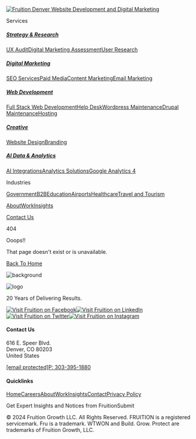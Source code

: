 [![Fruition Denver Website Development and Digital Marketing](/_next/static/media/logo.dc04c5a5.svg)](https://fruition.net/)

Services

##### [Strategy & Research](https://fruition.net/services/strategy-and-research)

[UX Audit](https://fruition.net/services/ux-audit)[Digital Marketing Assessment](https://fruition.net/services/digital-marketing-assessment)[User Research](https://fruition.net/services/user-research)

##### [Digital Marketing](https://fruition.net/services/digital-marketing)

[SEO Services](https://fruition.net/services/seo-services)[Paid Media](https://fruition.net/services/paid-media)[Content Marketing](https://fruition.net/services/content-marketing)[Email Marketing](https://fruition.net/services/email-marketing)

##### [Web Development](https://fruition.net/services/web-development)

[Full Stack Web Development](https://fruition.net/services/full-stack-web-development)[Help Desk](https://fruition.net/services/help-desk)[Wordpress Maintenance](https://fruition.net/services/wordpress)[Drupal Maintenance](https://fruition.net/services/drupal)[Hosting](https://fruition.net/services/hosting)

##### [Creative](https://fruition.net/services/creative)

[Website Design](https://fruition.net/services/website-design)[Branding](https://fruition.net/services/branding)

##### [AI Data & Analytics](https://fruition.net/services/ai-data-and-analytics)

[AI Integrations](https://fruition.net/services/ai-integrations)[Analytics Solutions](https://fruition.net/services/analytics-solutions)[Google Analytics 4](https://fruition.net/services/ga4)

Industries

[Government](https://fruition.net/industries/government)[B2B](https://fruition.net/industries/business-to-business)[Education](https://fruition.net/industries/education)[Airports](https://fruition.net/industries/airport-website)[Healthcare](https://fruition.net/industries/healthcare)[Travel and Tourism](https://fruition.net/industries/travel-and-tourism)

[About](https://fruition.net/about)[Work](https://fruition.net/clients)[Insights](https://fruition.net/blog)

[Contact Us](https://fruition.net/contact)

404

Ooops!!

That page doesn't exist or is unavailable.

[Back To Home](https://fruition.net/)

![background](/_next/image?url=%2F_next%2Fstatic%2Fmedia%2Fbackground.27f31c37.jpg&w=3840&q=75)

![logo](/_next/static/media/logo.87f406a6.svg)

20 Years of Delivering Results.

[![Visit Fruition on Facebook](/_next/static/media/facebook.bc7e420d.svg)](https://www.facebook.com/fruition)[![Visit Fruition on LinkedIn](/_next/static/media/linkedin.8d337c5a.svg)](https://www.linkedin.com/company/fruition-net/)[![Visit Fruition on Twitter](/_next/static/media/twitter.c6239499.svg)](https://twitter.com/fruitionsearch)[![Visit Fruition on Instagram](/_next/static/media/instagram.3f454594.svg)](https://www.instagram.com/fruitionmarketing/)

#### Contact Us

616 E. Speer Blvd.  
Denver, CO 80203  
United States

[\[email protected\]](https://fruition.net/cdn-cgi/l/email-protection)[P: 303-395-1880](tel:+13033951880)

#### Quicklinks

[Home](https://fruition.net/)[Careers](https://fruition.net/careers)[About](https://fruition.net/about)[Work](https://fruition.net/clients)[Insights](https://fruition.net/blog)[Contact](https://fruition.net/contact)[Privacy Policy](https://fruition.net/privacy-policy)

Get Expert Insights and Notices from FruitionSubmit

© 2024 Fruition Growth LLC. All Rights Reserved. FRUITION is a registered servicemark. Fru is a trademark. WTWON and Build. Grow. Protect are trademarks of Fruition Growth, LLC.